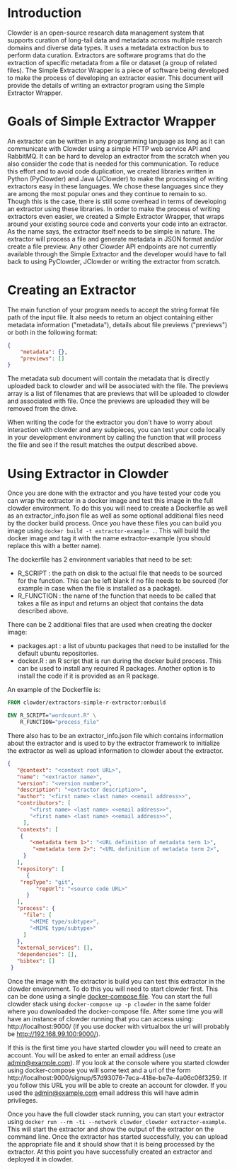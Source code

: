 # Introduction

Clowder is an open-source research data management system that supports curation of long-tail data and metadata across
multiple research domains and diverse data types. It uses a metadata extraction bus to perform data curation. Extractors
are software programs that do the extraction of specific metadata from a file or dataset (a group of related files).
The Simple Extractor Wrapper is a piece of software being developed to make the process of developing an extractor
easier. This document will provide the details of writing an extractor program using the Simple Extractor Wrapper.

# Goals of Simple Extractor Wrapper

An extractor can be written in any programming language as long as it can communicate with Clowder using a simple HTTP
web service API and RabbitMQ. It can be hard to develop an extractor from the scratch when you also consider the code
that is needed for this communication. To reduce this effort and to avoid code duplication, we created libraries written
in Python (PyClowder) and Java (JClowder) to make the processing of writing extractors easy in these languages. We chose
these languages since they are among the most popular ones and they continue to remain to so. Though this is the case,
there is still some overhead in terms of developing an extractor using these libraries. In order to make the process of
writing extractors even easier, we created a Simple Extractor Wrapper, that wraps around your existing source code and
converts your code into an extractor. As the name says, the extractor itself needs to be simple in nature. The extractor
will process a file and generate metadata in JSON format and/or create a file preview. Any other Clowder API endpoints
are not currently available through the Simple Extractor and the developer would have to fall back to using PyClowder,
JClowder or writing the extractor from scratch.

# Creating an Extractor

The main function of your program needs to accept the string format file path of the input file. It also needs to
return an object containing either metadata information ("metadata"), details about file previews ("previews") or both
in the following format:

```json
{
    "metadata": {},
    "previews": []
}
```

The metadata sub document will contain the metadata that is directly uploaded back to clowder and will be associated
with the file. The previews array is a list of filenames that are previews that will be uploaded to clowder and
associated with file. Once the previews are uploaded they will be removed from the drive.

When writing the code for the extractor you don't have to worry about interaction with clowder and any subpieces, you
can test your code locally in your development environment by calling the function that will process the file and see
if the result matches the output described above.

# Using Extractor in Clowder

Once you are done with the extractor and you have tested your code you can wrap the extractor in a docker image and test
this image in the full clowder environment. To do this you will need to create a Dockerfile as well as an
extractor_info.json file as well as some optional additional files need by the docker build process. Once you have these
files you can build you image using `docker build -t extractor-example .`. This will build the docker image and tag it
with the name extractor-example (you should replace this with a better name).

The dockerfile has 2 environment variables that need to be set:
- R_SCRIPT : the path on disk to the actual file that needs to be sourced for the function. This can be left blank if
  no file needs to be sourced (for example in case when the file is installed as a package).
- R_FUNCTION : the name of the function that needs to be called that takes a file as input and returns an object that
  contains the data described above.

There can be 2 additional files that are used when creating the docker image:
- packages.apt : a list of ubuntu packages that need to be installed for the default ubuntu repositories.
- docker.R : an R script that is run during the docker build process. This can be used to install any required R
  packages. Another option is to install the code if it is provided as an R package.

An example of the Dockerfile is:

```Dockerfile
FROM clowder/extractors-simple-r-extractor:onbuild

ENV R_SCRIPT="wordcount.R" \
    R_FUNCTION="process_file"
```

There also has to be an extractor_info.json file which contains information about the extractor and is used to by the
extractor framework to initialize the extractor as well as upload information to clowder about the extractor.

```json
{
   "@context": "<context root URL>",
   "name": "<extractor name>",
   "version": "<version number>",
   "description": "<extractor description>",
   "author": "<first name> <last name> <<email address>>",
   "contributors": [
       "<first name> <last name> <<email address>>",
       "<first name> <last name> <<email address>>",
     ],
   "contexts": [
    {
       "<metadata term 1>": "<URL definition of metadata term 1>",
        "<metadata term 2>": "<URL definition of metadata term 2>",
     }
   ],
   "repository": [
      {
    "repType": "git",
         "repUrl": "<source code URL>"
      }
   ],
   "process": {
     "file": [
       "<MIME type/subtype>",
       "<MIME type/subtype>"
     ]
   },
   "external_services": [],
   "dependencies": [],
   "bibtex": []
 }
```

Once the image with the extractor is build you can test this extractor in the clowder environment. To do this you will
need to start clowder first. This can be done using a single [docker-compose file](https://opensource.ncsa.illinois.edu/bitbucket/projects/CATS/repos/pyclowder2/raw/docker-compose.yml).
You can start the full clowder stack using `docker-compose up -p clowder` in the same folder where you downloaded the 
docker-compose file. After some time you will have an instance of clowder running that you can access using:
http://localhost:9000/ (if you use docker with virtualbox the url will probably be http://192.168.99.100:9000/).

If this is the first time you have started clowder you will need to create an account. You will be asked to enter an
email address (use admin@example.com). If you look at the console where you started clowder using docker-compose you
will some text and a url of the form  http://localhost:9000/signup/57d93076-7eca-418e-be7e-4a06c06f3259. If you follow
this URL you will be able to create an account for clowder. If you used the admin@example.com email address this will
have admin privileges.

Once you have the full clowder stack running, you can start your extractor using 
`docker run --rm -ti --network clowder_clowder extractor-example`. This will start the extractor and show the output
of the extractor on the command line. Once the extractor has started successfully, you can upload the appropriate file
and it should show that it is being processed by the extractor. At this point you have successfully created an
extractor and deployed it in clowder.


